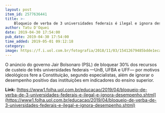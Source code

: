 ```yaml
---
layout: post
item_id: 2577636441
title: >-
    Bloqueio de verba de 3 universidades federais é ilegal e ignora desempenho
author: Tatu D'Oquei
date: 2019-04-30 17:54:00
pub_date: 2019-04-30 17:54:00
time_added: 2019-05-01 09:12:18
category: 
image: https://f.i.uol.com.br/fotografia/2018/11/03/15412679485bdde1eca592f_1541267948_3x2_rt.jpg
---
```


O anúncio do governo Jair Bolsonaro (PSL) de bloquear 30% dos recursos de custeio de três universidades federais —UnB, UFBA e UFF— por motivos ideológicos fere a Constituição, segundo especialistas, além de ignorar o desempenho positivo das instituições em indicadores do ensino superior.

**Link:** [https://www1.folha.uol.com.br/educacao/2019/04/bloqueio-de-verba-de-3-universidades-federais-e-ilegal-e-ignora-desempenho.shtml](https://www1.folha.uol.com.br/educacao/2019/04/bloqueio-de-verba-de-3-universidades-federais-e-ilegal-e-ignora-desempenho.shtml)

